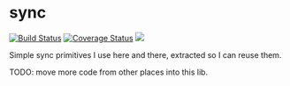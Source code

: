 # sync

[![Build Status](https://img.shields.io/github/workflow/status/caarlos0/sync/build?style=for-the-badge)](https://github.com/caarlos0/sync/actions?workflow=build)
[![Coverage Status](https://img.shields.io/codecov/c/gh/caarlos0/sync.svg?logo=codecov&style=for-the-badge)](https://codecov.io/gh/caarlos0/sync)
[![](http://img.shields.io/badge/godoc-reference-5272B4.svg?style=for-the-badge)](https://pkg.go.dev/github.com/caarlos0/sync/v6)

Simple sync primitives I use here and there, extracted so I can reuse them.

TODO: move more code from other places into this lib.
